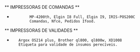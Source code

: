   ** IMPRESSORAS  DE COMANDAS **
-             MP-4200th, Elgin I8 Full, Elgin I9, IRIS-POS200C
              Comandas, Nfce, Pedidos Ifood.

** IMPRESSORAS DE VALIDADES **
-        Argox OS214 plus, Brother ql800, ql800w, XD1008
         Etiqueta para validade de insumos perecíveis.


